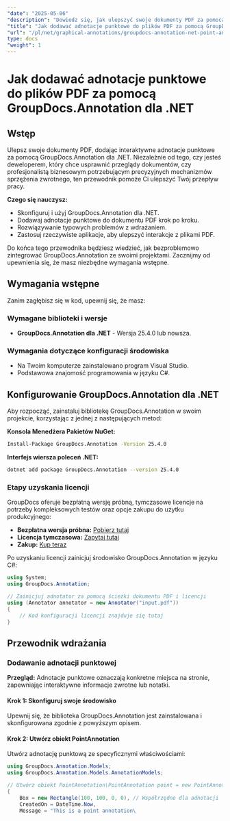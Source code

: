 ```yaml
---
"date": "2025-05-06"
"description": "Dowiedz się, jak ulepszyć swoje dokumenty PDF za pomocą interaktywnych adnotacji punktowych przy użyciu GroupDocs.Annotation dla .NET. Ten przewodnik krok po kroku obejmuje konfigurację, implementację i rozwiązywanie problemów."
"title": "Jak dodawać adnotacje punktowe do plików PDF za pomocą GroupDocs.Annotation dla .NET"
"url": "/pl/net/graphical-annotations/groupdocs-annotation-net-point-annotations-pdf/"
type: docs
"weight": 1
---
```


# Jak dodawać adnotacje punktowe do plików PDF za pomocą GroupDocs.Annotation dla .NET

## Wstęp

Ulepsz swoje dokumenty PDF, dodając interaktywne adnotacje punktowe za pomocą GroupDocs.Annotation dla .NET. Niezależnie od tego, czy jesteś deweloperem, który chce usprawnić przeglądy dokumentów, czy profesjonalistą biznesowym potrzebującym precyzyjnych mechanizmów sprzężenia zwrotnego, ten przewodnik pomoże Ci ulepszyć Twój przepływ pracy.

**Czego się nauczysz:**
- Skonfiguruj i użyj GroupDocs.Annotation dla .NET.
- Dodawaj adnotacje punktowe do dokumentu PDF krok po kroku.
- Rozwiązywanie typowych problemów z wdrażaniem.
- Zastosuj rzeczywiste aplikacje, aby ulepszyć interakcje z plikami PDF.

Do końca tego przewodnika będziesz wiedzieć, jak bezproblemowo zintegrować GroupDocs.Annotation ze swoimi projektami. Zacznijmy od upewnienia się, że masz niezbędne wymagania wstępne.

## Wymagania wstępne

Zanim zagłębisz się w kod, upewnij się, że masz:

### Wymagane biblioteki i wersje
- **GroupDocs.Annotation dla .NET** - Wersja 25.4.0 lub nowsza.

### Wymagania dotyczące konfiguracji środowiska
- Na Twoim komputerze zainstalowano program Visual Studio.
- Podstawowa znajomość programowania w języku C#.

## Konfigurowanie GroupDocs.Annotation dla .NET

Aby rozpocząć, zainstaluj bibliotekę GroupDocs.Annotation w swoim projekcie, korzystając z jednej z następujących metod:

**Konsola Menedżera Pakietów NuGet:**
```bash
Install-Package GroupDocs.Annotation -Version 25.4.0
```

**Interfejs wiersza poleceń .NET:**
```bash
dotnet add package GroupDocs.Annotation --version 25.4.0
```

### Etapy uzyskania licencji

GroupDocs oferuje bezpłatną wersję próbną, tymczasowe licencje na potrzeby kompleksowych testów oraz opcje zakupu do użytku produkcyjnego:
- **Bezpłatna wersja próbna:** [Pobierz tutaj](https://releases.groupdocs.com/annotation/net/)
- **Licencja tymczasowa:** [Zapytaj tutaj](https://purchase.groupdocs.com/temporary-license/)
- **Zakup:** [Kup teraz](https://purchase.groupdocs.com/buy)

Po uzyskaniu licencji zainicjuj środowisko GroupDocs.Annotation w języku C#:

```csharp
using System;
using GroupDocs.Annotation;

// Zainicjuj adnotator za pomocą ścieżki dokumentu PDF i licencji
using (Annotator annotator = new Annotator("input.pdf"))
{
    // Kod konfiguracji licencji znajduje się tutaj
}
```

## Przewodnik wdrażania

### Dodawanie adnotacji punktowej

**Przegląd:** Adnotacje punktowe oznaczają konkretne miejsca na stronie, zapewniając interaktywne informacje zwrotne lub notatki.

#### Krok 1: Skonfiguruj swoje środowisko
Upewnij się, że biblioteka GroupDocs.Annotation jest zainstalowana i skonfigurowana zgodnie z powyższym opisem.

#### Krok 2: Utwórz obiekt PointAnnotation
Utwórz adnotację punktową ze specyficznymi właściwościami:

```csharp
using GroupDocs.Annotation.Models;
using GroupDocs.Annotation.Models.AnnotationModels;

// Utwórz obiekt PointAnnotation\PointAnnotation point = new PointAnnotation
{
    Box = new Rectangle(100, 100, 0, 0), // Współrzędne dla adnotacji
    CreatedOn = DateTime.Now,
    Message = "This is a point annotation\